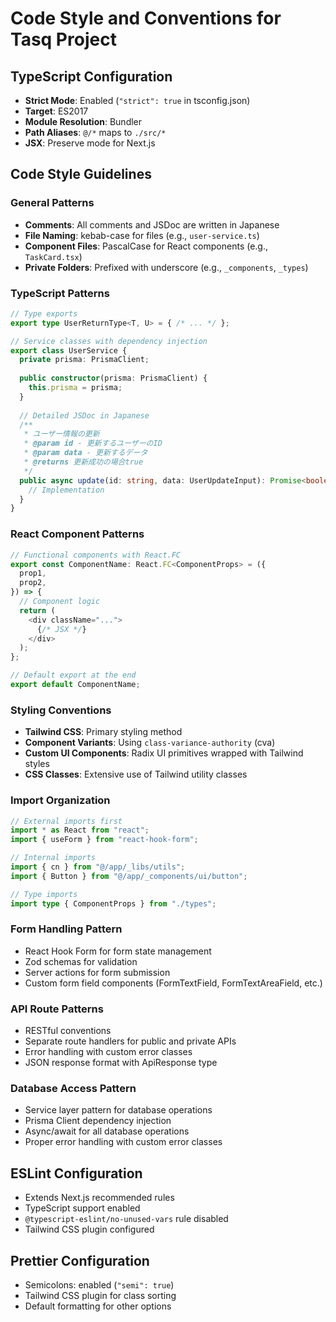# Code Style and Conventions for Tasq Project

## TypeScript Configuration
- **Strict Mode**: Enabled (`"strict": true` in tsconfig.json)
- **Target**: ES2017
- **Module Resolution**: Bundler
- **Path Aliases**: `@/*` maps to `./src/*`
- **JSX**: Preserve mode for Next.js

## Code Style Guidelines

### General Patterns
- **Comments**: All comments and JSDoc are written in Japanese
- **File Naming**: kebab-case for files (e.g., `user-service.ts`)
- **Component Files**: PascalCase for React components (e.g., `TaskCard.tsx`)
- **Private Folders**: Prefixed with underscore (e.g., `_components`, `_types`)

### TypeScript Patterns
```typescript
// Type exports
export type UserReturnType<T, U> = { /* ... */ };

// Service classes with dependency injection
export class UserService {
  private prisma: PrismaClient;
  
  public constructor(prisma: PrismaClient) {
    this.prisma = prisma;
  }
  
  // Detailed JSDoc in Japanese
  /**
   * ユーザー情報の更新
   * @param id - 更新するユーザーのID
   * @param data - 更新するデータ
   * @returns 更新成功の場合true
   */
  public async update(id: string, data: UserUpdateInput): Promise<boolean> {
    // Implementation
  }
}
```

### React Component Patterns
```typescript
// Functional components with React.FC
export const ComponentName: React.FC<ComponentProps> = ({
  prop1,
  prop2,
}) => {
  // Component logic
  return (
    <div className="...">
      {/* JSX */}
    </div>
  );
};

// Default export at the end
export default ComponentName;
```

### Styling Conventions
- **Tailwind CSS**: Primary styling method
- **Component Variants**: Using `class-variance-authority` (cva)
- **Custom UI Components**: Radix UI primitives wrapped with Tailwind styles
- **CSS Classes**: Extensive use of Tailwind utility classes

### Import Organization
```typescript
// External imports first
import * as React from "react";
import { useForm } from "react-hook-form";

// Internal imports
import { cn } from "@/app/_libs/utils";
import { Button } from "@/app/_components/ui/button";

// Type imports
import type { ComponentProps } from "./types";
```

### Form Handling Pattern
- React Hook Form for form state management
- Zod schemas for validation
- Server actions for form submission
- Custom form field components (FormTextField, FormTextAreaField, etc.)

### API Route Patterns
- RESTful conventions
- Separate route handlers for public and private APIs
- Error handling with custom error classes
- JSON response format with ApiResponse type

### Database Access Pattern
- Service layer pattern for database operations
- Prisma Client dependency injection
- Async/await for all database operations
- Proper error handling with custom error classes

## ESLint Configuration
- Extends Next.js recommended rules
- TypeScript support enabled
- `@typescript-eslint/no-unused-vars` rule disabled
- Tailwind CSS plugin configured

## Prettier Configuration
- Semicolons: enabled (`"semi": true`)
- Tailwind CSS plugin for class sorting
- Default formatting for other options